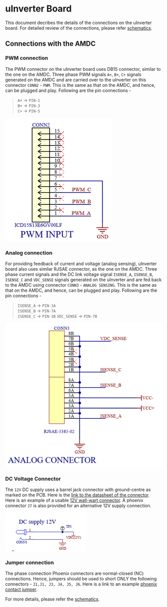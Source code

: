 # uInverter Board

This document decribes the details of the connections on the uInverter board. For detailed review of the connections, please refer [schematics](https://github.com/Severson-Group/AMDC-Hardware/tree/uinv-rev-a-pcb/Accessories/ExpansionBoard_uInverter/REV20210506A/uInverter-rev-a.pdf).


## Connections with the AMDC

### PWM connection
The PWM connector on the uInverter board uses DB15 connector, similar to the one on the AMDC. Three phase PWM signals `A+`, `B+`, `C+` signals generated on the AMDC and are carried over to the uInverter on this connector `CONN2` - `PWM`. This is the same as that on the AMDC, and hence, can be plugged and play.
Following are the pin connections -  

> `A+` -> `PIN-1`  
> `B+` -> `PIN-3`  
> `C+` -> `PIN-5`  


![PWM connector](images/pwm_connection.PNG)


### Analog connection
For providing feedback of current and voltage (analog sensing), uInverter board also uses similar RJSAE connector, as the one on the AMDC. Three phase current signals and the DC link voltage signal `ISENSE_A`, `ISENSE_B`, `ISENSE_C` and `VDC_SENSE` signals generated on the uInverter and are fed back to the AMDC using connector `CONN3` - `ANALOG SENSING`. This is the same as that on the AMDC, and hence, can be plugged and play.
Following are the pin connections -  

> `ISENSE_A` -> `PIN-1A`  
> `ISENSE_B` -> `PIN-7A`  
> `ISENSE_C` -> `PIN-1B`
> `VDC_SENSE` -> `PIN-7B`  


![Analog connector](images/analog_connection.PNG)


### DC Voltage Connector
The `12V` DC supply uses a barrel jack connector with ground-centre as marked on the PCB. Here is the [link to the datasheet of the connector](https://www.digikey.com/en/products/detail/cui-devices/PJ-037AH/1644547).  
Here is an example of a usable [12V wall-wart connector](https://www.digikey.com/en/products/detail/phihong-usa/PSAA30R-120-R-CNR1/3061648). A phoenix connector `J7` is also provided for an alternative 12V supply connection.    


![DC connector](images/DC_12V_connection.PNG)


### Jumper connection
The phase connection Phoenix connectors are normal-closed (NC) connections. Hence, jumpers should be used to short ONLY the following connectors - `J1,J1, J3, J4, J5, J6`. Here is a link to an example [phoenix contact jumper](https://www.digikey.com/en/products/detail/phoenix-contact/3030161/2263931?s=N4IgTCBcDaIMwAZEEYBsyQF0C%2BQ).  

For more details, please refer the [schematics](https://github.com/Severson-Group/AMDC-Hardware/tree/uinv-rev-a-pcb/Accessories/ExpansionBoard_uInverter/REV20210506A/uInverter-rev-a.pdf).

